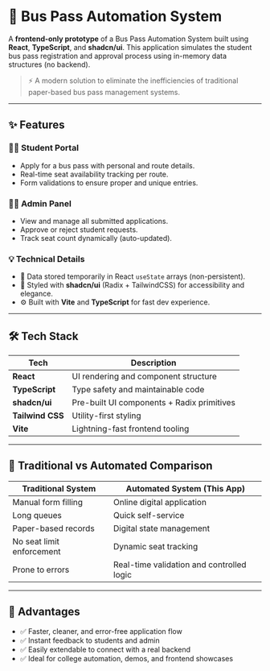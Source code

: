 # 🚌 Bus Pass Automation System

A **frontend-only prototype** of a Bus Pass Automation System built using **React**, **TypeScript**, and **shadcn/ui**. This application simulates the student bus pass registration and approval process using in-memory data structures (no backend).

> ⚡ A modern solution to eliminate the inefficiencies of traditional paper-based bus pass management systems.

---

## ✨ Features

### 👩‍🎓 Student Portal
- Apply for a bus pass with personal and route details.
- Real-time seat availability tracking per route.
- Form validations to ensure proper and unique entries.

### 🧑‍💼 Admin Panel
- View and manage all submitted applications.
- Approve or reject student requests.
- Track seat count dynamically (auto-updated).

### 💡 Technical Details
- 🧠 Data stored temporarily in React `useState` arrays (non-persistent).
- 🎨 Styled with **shadcn/ui** (Radix + TailwindCSS) for accessibility and elegance.
- ⚙️ Built with **Vite** and **TypeScript** for fast dev experience.

---

## 🛠️ Tech Stack

| Tech | Description |
|------|-------------|
| **React** | UI rendering and component structure |
| **TypeScript** | Type safety and maintainable code |
| **shadcn/ui** | Pre-built UI components + Radix primitives |
| **Tailwind CSS** | Utility-first styling |
| **Vite** | Lightning-fast frontend tooling |

---

## 🔄 Traditional vs Automated Comparison

| Traditional System | Automated System (This App) |
|--------------------|-----------------------------|
| Manual form filling | Online digital application |
| Long queues | Quick self-service |
| Paper-based records | Digital state management |
| No seat limit enforcement | Dynamic seat tracking |
| Prone to errors | Real-time validation and controlled logic |

---

## 🚀 Advantages

- ✅ Faster, cleaner, and error-free application flow
- ✅ Instant feedback to students and admin
- ✅ Easily extendable to connect with a real backend
- ✅ Ideal for college automation, demos, and frontend showcases
